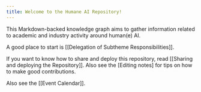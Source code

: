 ```yaml
---
title: Welcome to the Humane AI Repository!
---
```


This Markdown-backed knowledge graph aims to gather information related to academic and industry activity around human(e) AI.

A good place to start is [[Delegation of Subtheme Responsibilities]].

If you want to know how to share and deploy this repository, read [[Sharing and deploying the Repository]]. Also see the [Editing notes] for tips on how to make good contributions.

Also see the [[Event Calendar]].